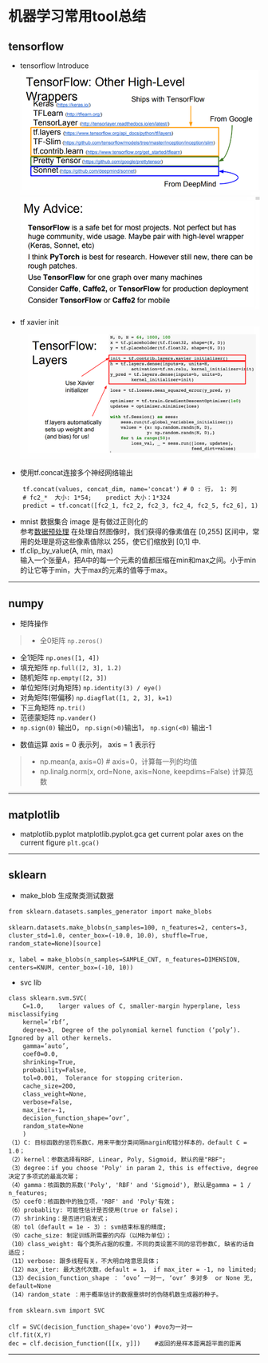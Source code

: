 # 机器学习常用tool总结

## tensorflow

* tensorflow Introduce
![](tf_high_api.png)
![](tf_compare.png)

* tf xavier init
![](tf_xavier.png)

* 使用tf.concat连接多个神经网络输出    
```
    tf.concat(values, concat_dim, name='concat') # 0 : 行， 1: 列
    # fc2_*  大小: 1*54;    predict 大小：1*324
    predict = tf.concat([fc2_1, fc2_2, fc2_3, fc2_4, fc2_5, fc2_6], 1)
```
* mnist 数据集合 image 是有做过正则化的    
参考[数据预处理](http://ufldl.stanford.edu/wiki/index.php/%E6%95%B0%E6%8D%AE%E9%A2%84%E5%A4%84%E7%90%86)
在处理自然图像时，我们获得的像素值在 [0,255] 区间中，常用的处理是将这些像素值除以 255，使它们缩放到 [0,1] 中.
* tf.clip_by_value(A, min, max)    
输入一个张量A，把A中的每一个元素的值都压缩在min和max之间。小于min的让它等于min，大于max的元素的值等于max。

*****
## numpy

* 矩阵操作
> - 全0矩阵 `np.zeros()`
  - 全1矩阵 `np.ones([1, 4])`
  - 填充矩阵 `np.full([2, 3], 1.2)`
  - 随机矩阵 `np.empty([2, 3])`
  - 单位矩阵(对角矩阵) `np.identity(3) / eye()`
  - 对角矩阵(带偏移) `np.diagflat([1, 2, 3], k=1)`
  - 下三角矩阵 `np.tri()`
  - 范德蒙矩阵 `np.vander()`
 - `np.sign(0)` 输出0， `np.sign(>0)`输出1， `np.sign(<0)` 输出-1

 * 数值运算 axis = 0 表示列， axis = 1  表示行
 > - np.mean(a, axis=0) # axis=0，计算每一列的均值  
 > - np.linalg.norm(x, ord=None, axis=None, keepdims=False)   计算范数
****
## matplotlib
- matplotlib.pyplot
    matplotlib.pyplot.gca  get current polar axes on the current figure `plt.gca()`

****
## sklearn

- make_blob 生成聚类测试数据
```
from sklearn.datasets.samples_generator import make_blobs

sklearn.datasets.make_blobs(n_samples=100, n_features=2, centers=3, cluster_std=1.0, center_box=(-10.0, 10.0), shuffle=True, random_state=None)[source]

x, label = make_blobs(n_samples=SAMPLE_CNT, n_features=DIMENSION, centers=KNUM, center_box=(-10, 10))

```
- svc lib
```
class sklearn.svm.SVC(  
    C=1.0,    larger values of C, smaller-margin hyperplane, less misclassifying
    kernel=’rbf’,
    degree=3,  Degree of the polynomial kernel function (‘poly’). Ignored by all other kernels.
    gamma=’auto’,
    coef0=0.0,
    shrinking=True,
    probability=False,
    tol=0.001,  Tolerance for stopping criterion.
    cache_size=200,
    class_weight=None,
    verbose=False,
    max_iter=-1,
    decision_function_shape=’ovr’,
    random_state=None
    )
（1）C: 目标函数的惩罚系数C，用来平衡分类间隔margin和错分样本的，default C = 1.0；
（2）kernel：参数选择有RBF, Linear, Poly, Sigmoid, 默认的是"RBF";
（3）degree：if you choose 'Poly' in param 2, this is effective, degree决定了多项式的最高次幂；
（4）gamma：核函数的系数('Poly', 'RBF' and 'Sigmoid'), 默认是gamma = 1 / n_features;
（5）coef0：核函数中的独立项，'RBF' and 'Poly'有效；
（6）probablity: 可能性估计是否使用(true or false)；
（7）shrinking：是否进行启发式；
（8）tol（default = 1e - 3）: svm结束标准的精度;
（9）cache_size: 制定训练所需要的内存（以MB为单位）；
（10）class_weight: 每个类所占据的权重，不同的类设置不同的惩罚参数C, 缺省的话自适应；
（11）verbose: 跟多线程有关，不大明白啥意思具体；
（12）max_iter: 最大迭代次数，default = 1， if max_iter = -1, no limited;
（13）decision_function_shape ： ‘ovo’ 一对一, ‘ovr’ 多对多  or None 无, default=None
（14）random_state ：用于概率估计的数据重排时的伪随机数生成器的种子。

from sklearn.svm import SVC

clf = SVC(decision_function_shape='ovo') #ovo为一对一  
clf.fit(X,Y)  
dec = clf.decision_function([[x, y]])    #返回的是样本距离超平面的距离
```
***

